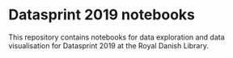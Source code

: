 # Datasprint 2019 notebooks
This repository contains notebooks for data exploration and data visualisation for Datasprint 2019 at the Royal Danish Library.
